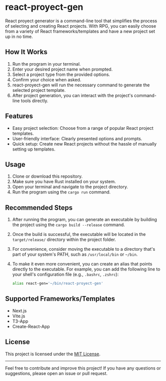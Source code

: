 # react-proyect-gen

React proyect generator is a command-line tool that simplifies the process of selecting and creating React projects. With RPG, you can easily choose from a variety of React frameworks/templates and have a new project set up in no time.

## How It Works

1. Run the program in your terminal.
2. Enter your desired project name when prompted.
3. Select a project type from the provided options.
4. Confirm your choice when asked.
5. react-proyect-gen will run the necessary command to generate the selected project template.
6. After project generation, you can interact with the project's command-line tools directly.

## Features

- Easy project selection: Choose from a range of popular React project templates.
- User-friendly interface: Clearly presented options and prompts.
- Quick setup: Create new React projects without the hassle of manually setting up templates.

## Usage

1. Clone or download this repository.
2. Make sure you have Rust installed on your system.
3. Open your terminal and navigate to the project directory.
4. Run the program using the `cargo run` command.

## Recommended Steps

1. After running the program, you can generate an executable by building the project using the `cargo build --release` command.

2. Once the build is successful, the executable will be located in the `target/release/` directory within the project folder.

3. For convenience, consider moving the executable to a directory that's part of your system's PATH, such as `/usr/local/bin` or `~/bin`.

4. To make it even more convenient, you can create an alias that points directly to the executable. For example, you can add the following line to your shell's configuration file (e.g., `.bashrc`, `.zshrc`):
   ```sh
   alias react-gen='~/bin/react-proyect-gen'

## Supported Frameworks/Templates

- Next.js
- Vite.js
- T3-App
- Create-React-App

## License

This project is licensed under the [MIT License](LICENSE).

---

Feel free to contribute and improve this project! If you have any questions or suggestions, please open an issue or pull request.